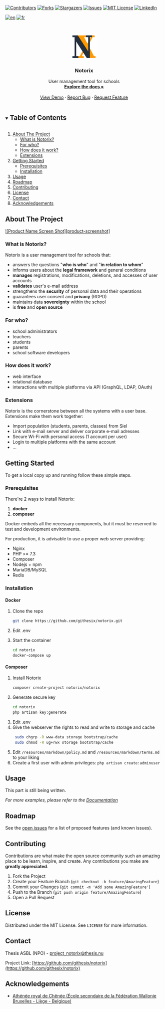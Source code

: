<!-- PROJECT SHIELDS -->
<!--
*** I'm using markdown "reference style" links for readability.
*** Reference links are enclosed in brackets [ ] instead of parentheses ( ).
*** See the bottom of this document for the declaration of the reference variables
*** for contributors-url, forks-url, etc. This is an optional, concise syntax you may use.
*** https://www.markdownguide.org/basic-syntax/#reference-style-links
-->
[![Contributors][contributors-shield]][contributors-url]
[![Forks][forks-shield]][forks-url]
[![Stargazers][stars-shield]][stars-url]
[![Issues][issues-shield]][issues-url]
[![MIT License][license-shield]][license-url]
[![LinkedIn][linkedin-shield]][linkedin-url]

[![en](https://img.shields.io/badge/lang-en-red.svg)](https://github.com/githesix/notorix/blob/main/README.md)
[![fr](https://img.shields.io/badge/lang-fr-blue.svg)](https://github.com/githesix/notorix/blob/main/README.fr.md)

<!-- PROJECT LOGO -->
<br />
<p align="center">
  <a href="https://github.com/githesix/notorix">
    <img src="public/img/sigle.png" alt="Logo" width="80" height="80">
  </a>

  <h3 align="center">Notorix</h3>

  <p align="center">
    User management tool for schools
    <br />
    <a href="https://github.com/githesix/notorix"><strong>Explore the docs »</strong></a>
    <br />
    <br />
    <a href="https://github.com/githesix/notorix">View Demo</a>
    ·
    <a href="https://github.com/githesix/notorix/issues">Report Bug</a>
    ·
    <a href="https://github.com/githesix/notorix/issues">Request Feature</a>
  </p>
</p>



<!-- TABLE OF CONTENTS -->
<details open="open">
  <summary><h2 style="display: inline-block">Table of Contents</h2></summary>
  <ol>
    <li>
      <a href="#about-the-project">About The Project</a>
      <ul>
        <li><a href="#built-with">What is Notorix?</a></li>
        <li><a href="#built-with">For who?</a></li>
        <li><a href="#built-with">How does it work?</a></li>
        <li><a href="#built-with">Extensions</a></li>
      </ul>
    </li>
    <li>
      <a href="#getting-started">Getting Started</a>
      <ul>
        <li><a href="#prerequisites">Prerequisites</a></li>
        <li><a href="#installation">Installation</a></li>
      </ul>
    </li>
    <li><a href="#usage">Usage</a></li>
    <li><a href="#roadmap">Roadmap</a></li>
    <li><a href="#contributing">Contributing</a></li>
    <li><a href="#license">License</a></li>
    <li><a href="#contact">Contact</a></li>
    <li><a href="#acknowledgements">Acknowledgements</a></li>
  </ol>
</details>



<!-- ABOUT THE PROJECT -->
## About The Project

[![Product Name Screen Shot][product-screenshot]](https://example.com)

### What is Notorix?

Notorix is a user management tool for schools that:

* answers the questions "**who is who**" and "**in relation to whom**"
* informs users about the **legal framework** and general conditions
* **manages** registrations, modifications, deletions, and accesses of user accounts
* **validates** user's e-mail address
* strengthens the **security** of personal data and their operations
* guarantees user consent and **privacy** (RGPD)
* maintains data **sovereignty** within the school
* is **free** and **open source**

### For who?

* school administrators
* teachers
* students
* parents
* school software developers

### How does it work?

* web interface
* relational database
* interactions with multiple platforms via API (GraphQL, LDAP, OAuth)

### Extensions

Notorix is the cornerstone between all the systems with a user base. Extensions make them work together:

* Import population (students, parents, classes) from Siel
* Link with e-mail server and deliver corporate e-mail adresses
* Secure Wi-Fi with personal access (1 account per user)
* Login to multiple platforms with the same account
* ...



<!-- GETTING STARTED -->
## Getting Started

To get a local copy up and running follow these simple steps.

### Prerequisites

There're 2 ways to install Notorix:

1. **docker**
2. **composer**

Docker embeds all the necessary components, but it must be reserved to test and development environments.

For production, it is advisable to use a proper web server providing:

* Nginx
* PHP >= 7.3
* Composer
* Nodejs + npm
* MariaDB/MySQL
* Redis

### Installation

#### Docker

1. Clone the repo
   ```sh
   git clone https://github.com/githesix/notorix.git
   ```
2. Edit .env

3. Start the container
   ```sh
   cd notorix
   docker-compose up
   ```

#### Composer

1. Install Notorix
	```sh
	composer create-project notorix/notorix
	```
2. Generate secure key
	```sh
	cd notorix
	php artisan key:generate
	``` 
3. Edit .env
4. Give the webserver the rights to read and write to storage and cache
    ```sh
     sudo chgrp -R www-data storage bootstrap/cache
     sudo chmod -R ug+rwx storage bootstrap/cache
    ```
5. Edit `/resources/markdown/policy.md` and `/resources/markdown/terms.md` to your liking
6. Create a first user with admin privileges: `php artisan create:adminuser`


<!-- USAGE EXAMPLES -->
## Usage

This part is still being written.

_For more examples, please refer to the [Documentation](https://example.com)_



<!-- ROADMAP -->
## Roadmap

See the [open issues](https://github.com/githesix/notorix/issues) for a list of proposed features (and known issues).



<!-- CONTRIBUTING -->
## Contributing

Contributions are what make the open source community such an amazing place to be learn, inspire, and create. Any contributions you make are **greatly appreciated**.

1. Fork the Project
2. Create your Feature Branch (`git checkout -b feature/AmazingFeature`)
3. Commit your Changes (`git commit -m 'Add some AmazingFeature'`)
4. Push to the Branch (`git push origin feature/AmazingFeature`)
5. Open a Pull Request



<!-- LICENSE -->
## License

Distributed under the MIT License. See `LICENSE` for more information.



<!-- CONTACT -->
## Contact

Thesis ASBL (NPO) - project_notorix@thesis.nu

Project Link: [https://github.com/githesix/notorix](https://github.com/githesix/notorix)



<!-- ACKNOWLEDGEMENTS -->
## Acknowledgements

* [Athénée royal de Chênée (École secondaire de la Fédération Wallonie Bruxelles - Liège - Belgique)](https://archenee.be)





<!-- MARKDOWN LINKS & IMAGES -->
<!-- https://www.markdownguide.org/basic-syntax/#reference-style-links -->
[contributors-shield]: https://img.shields.io/github/contributors/githesix/repo.svg?style=for-the-badge
[contributors-url]: https://github.com/githesix/repo/graphs/contributors
[forks-shield]: https://img.shields.io/github/forks/githesix/repo.svg?style=for-the-badge
[forks-url]: https://github.com/githesix/repo/network/members
[stars-shield]: https://img.shields.io/github/stars/githesix/repo.svg?style=for-the-badge
[stars-url]: https://github.com/githesix/repo/stargazers
[issues-shield]: https://img.shields.io/github/issues/githesix/repo.svg?style=for-the-badge
[issues-url]: https://github.com/githesix/repo/issues
[license-shield]: https://img.shields.io/github/license/githesix/repo.svg?style=for-the-badge
[license-url]: https://github.com/githesix/repo/blob/master/LICENSE.txt
[linkedin-shield]: https://img.shields.io/badge/-LinkedIn-black.svg?style=for-the-badge&logo=linkedin&colorB=555
[linkedin-url]: https://linkedin.com/in/githesix
